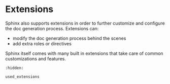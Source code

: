# Extensions

Sphinx also supports extensions in order to further customize and
configure the doc generation process. Extensions can:
* modify the doc generation process behind the scenes
* add extra roles or directives

Sphinx itself comes with many built in extensions that take care of
common customizations and features.

```{toctree}
:hidden:

used_extensions
```
